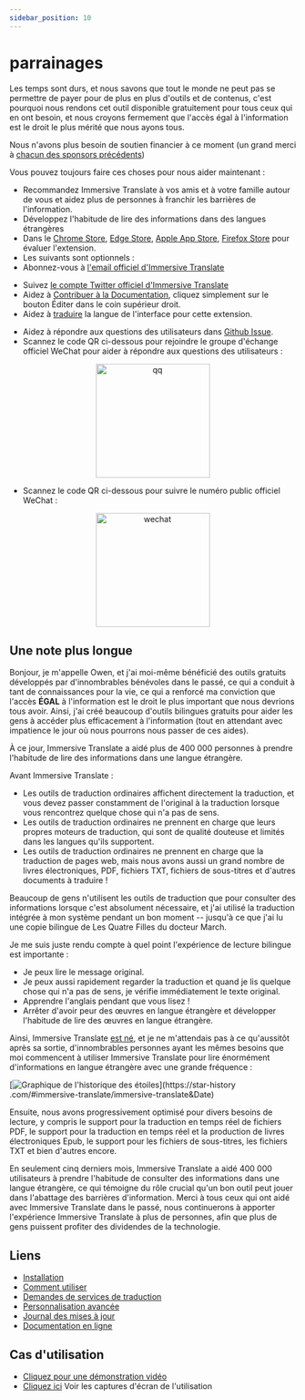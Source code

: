 ```yaml
---
sidebar_position: 10
---
```


# parrainages

Les temps sont durs, et nous savons que tout le monde ne peut pas se permettre de payer pour de plus en plus d'outils et de contenus, c'est pourquoi nous rendons cet outil disponible gratuitement pour tous ceux qui en ont besoin, et nous croyons fermement que l'accès égal à l'information est le droit le plus mérité que nous ayons tous.

Nous n'avons plus besoin de soutien financier à ce moment (un grand merci à [chacun des sponsors précédents](/docs/thanks))

Vous pouvez toujours faire ces choses pour nous aider maintenant :

- Recommandez Immersive Translate à vos amis et à votre famille autour de vous et aidez plus de personnes à franchir les barrières de l'information.
- Développez l'habitude de lire des informations dans des langues étrangères
- Dans le [Chrome Store](https://chrome.google.com/webstore/detail/immersive-translate/bpoadfkcbjbfhfodiogcnhhhpibjhbnh), [Edge Store](https://microsoftedge.microsoft.com/addons/detail/amkbmndfnliijdhojkpoglbnaaahippg), [Apple App Store](https://apps.apple.com/app/id6447957425), [Firefox Store](https://addons.mozilla.org/firefox/addon/immersive-translate/) pour évaluer l'extension.
- Les suivants sont optionnels :
- Abonnez-vous à [l'email officiel d'Immersive Translate](https://immersivetranslate.substack.com/)
<!-- - [Rejoignez le canal Telegram](https://t.me/immersivetranslate) -->
- Suivez [le compte Twitter officiel d'Immersive Translate](https://twitter.com/immersivetran)
- Aidez à [Contribuer à la Documentation](https://immersivetranslate.com/), cliquez simplement sur le bouton Éditer dans le coin supérieur droit.
- Aidez à [traduire](https://crowdin.com/project/immersive-translate) la langue de l'interface pour cette extension.
<!-- - Réponses utiles pour les utilisateurs dans [le groupe Telegram](https://t.me/+rq848Z09nehlOTgx) -->
- Aidez à répondre aux questions des utilisateurs dans [Github Issue](https://github.com/immersive-translate/immersive-translate/issues).
- Scannez le code QR ci-dessous pour rejoindre le groupe d'échange officiel WeChat pour aider à répondre aux questions des utilisateurs :

<div align="center">
<img src="https://s.immersivetranslate.com/static/official-static/assets/wechat-contact.png" width="200" alt="qq"/>
</div>

- Scannez le code QR ci-dessous pour suivre le numéro public officiel WeChat :

<div align="center">
<img src="https://s.immersivetranslate.com/static/official-static/assets/wechat-qrcode.jpg" width="200" alt="wechat"/>
</div>

## Une note plus longue

Bonjour, je m'appelle Owen, et j'ai moi-même bénéficié des outils gratuits développés par d'innombrables bénévoles dans le passé, ce qui a conduit à tant de connaissances pour la vie, ce qui a renforcé ma conviction que l'accès **ÉGAL** à l'information est le droit le plus important que nous devrions tous avoir. Ainsi, j'ai créé beaucoup d'outils bilingues gratuits pour aider les gens à accéder plus efficacement à l'information (tout en attendant avec impatience le jour où nous pourrons nous passer de ces aides).

À ce jour, Immersive Translate a aidé plus de 400 000 personnes à prendre l'habitude de lire des informations dans une langue étrangère.

Avant Immersive Translate :

- Les outils de traduction ordinaires affichent directement la traduction, et vous devez passer constamment de l'original à la traduction lorsque vous rencontrez quelque chose qui n'a pas de sens.
- Les outils de traduction ordinaires ne prennent en charge que leurs propres moteurs de traduction, qui sont de qualité douteuse et limités dans les langues qu'ils supportent.
- Les outils de traduction ordinaires ne prennent en charge que la traduction de pages web, mais nous avons aussi un grand nombre de livres électroniques, PDF, fichiers TXT, fichiers de sous-titres et d'autres documents à traduire !

Beaucoup de gens n'utilisent les outils de traduction que pour consulter des informations lorsque c'est absolument nécessaire, et j'ai utilisé la traduction intégrée à mon système pendant un bon moment -- jusqu'à ce que j'ai lu une copie bilingue de Les Quatre Filles du docteur March.

Je me suis juste rendu compte à quel point l'expérience de lecture bilingue est importante :

- Je peux lire le message original.
- Je peux aussi rapidement regarder la traduction et quand je lis quelque chose qui n'a pas de sens, je vérifie immédiatement le texte original.
- Apprendre l'anglais pendant que vous lisez !
- Arrêter d'avoir peur des œuvres en langue étrangère et développer l'habitude de lire des œuvres en langue étrangère.

Ainsi, Immersive Translate [est né](https://twitter.com/OwenYoungZh/status/1588792579596111872), et je ne m'attendais pas à ce qu'aussitôt après sa sortie, d'innombrables personnes ayant les mêmes besoins que moi commencent à utiliser Immersive Translate pour lire énormément d'informations en langue étrangère avec une grande fréquence :

[![Graphique de l'historique des étoiles](https://api.star-history.com/svg?repos=immersive-translate/immersive-translate&type=Date)](https://star-history .com/#immersive-translate/immersive-translate\&Date)

Ensuite, nous avons progressivement optimisé pour divers besoins de lecture, y compris le support pour la traduction en temps réel de fichiers PDF, le support pour la traduction en temps réel et la production de livres électroniques Epub, le support pour les fichiers de sous-titres, les fichiers TXT et bien d'autres encore.

En seulement cinq derniers mois, Immersive Translate a aidé 400 000 utilisateurs à prendre l'habitude de consulter des informations dans une langue étrangère, ce qui témoigne du rôle crucial qu'un bon outil peut jouer dans l'abattage des barrières d'information. Merci à tous ceux qui ont aidé avec Immersive Translate dans le passé, nous continuerons à apporter l'expérience Immersive Translate à plus de personnes, afin que plus de gens puissent profiter des dividendes de la technologie.

## Liens

- [Installation](/docs/installation)
- [Comment utiliser](/docs/usage)
- [Demandes de services de traduction](/docs/services)
- [Personnalisation avancée](/docs/advanced)
- [Journal des mises à jour](/docs/CHANGELOG)
- [Documentation en ligne](/docs/installation)

## Cas d'utilisation

- [Cliquez pour une démonstration vidéo](https://www.youtube.com/watch?v=sQevumpUprc)
- [Cliquez ici](/docs/usecase) Voir les captures d'écran de l'utilisation
